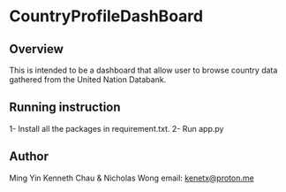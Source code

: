 # CountryProfileDashBoard

## Overview
This is intended to be a dashboard that allow user to browse country data gathered from the United Nation Databank.

## Running instruction
1- Install all the packages in requirement.txt. 
2- Run app.py


## Author
Ming Yin Kenneth Chau & Nicholas Wong
email: kenetx@proton.me
